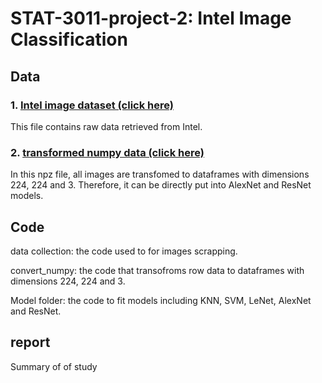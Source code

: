 # STAT-3011-project-2: Intel Image Classification


## Data
### 1. [Intel image dataset (click here)](https://drive.google.com/drive/folders/1d2qrliP_gJa1TB0ReBa58_roT1rHxbI3?usp=sharing) 
This file contains raw data retrieved from Intel.
### 2. [transformed numpy data (click here)](https://drive.google.com/file/d/1P6G9zwQvKL7lEmDiiSZD8Z6SaxjivjAX/view?usp=sharing)
In this npz file, all images are transfomed to dataframes with dimensions 224, 224 and 3. Therefore, it can be directly put into AlexNet and ResNet models.

## Code
data collection: the code used to for images scrapping.

convert_numpy: the code that transofroms row data to dataframes with dimensions 224, 224 and 3.

Model folder: the code to fit models including KNN, SVM, LeNet, AlexNet and ResNet.

## report
Summary of of study
